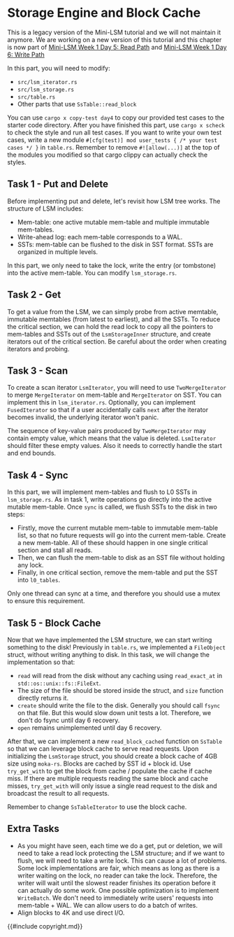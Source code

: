 # Storage Engine and Block Cache

<div class="warning">

This is a legacy version of the Mini-LSM tutorial and we will not maintain it anymore. We are working on a new version of this tutorial and this chapter is now part of [Mini-LSM Week 1 Day 5: Read Path](./week1-05-read-path.md) and [Mini-LSM Week 1 Day 6: Write Path](./week1-06-write-path.md)

</div>

<!-- toc -->

In this part, you will need to modify:

* `src/lsm_iterator.rs`
* `src/lsm_storage.rs`
* `src/table.rs`
* Other parts that use `SsTable::read_block`

You can use `cargo x copy-test day4` to copy our provided test cases to the starter code directory. After you have
finished this part, use `cargo x scheck` to check the style and run all test cases. If you want to write your own
test cases, write a new module `#[cfg(test)] mod user_tests { /* your test cases */ }` in `table.rs`. Remember to remove
`#![allow(...)]` at the top of the modules you modified so that cargo clippy can actually check the styles.

## Task 1 - Put and Delete

Before implementing put and delete, let's revisit how LSM tree works. The structure of LSM includes:

* Mem-table: one active mutable mem-table and multiple immutable mem-tables.
* Write-ahead log: each mem-table corresponds to a WAL.
* SSTs: mem-table can be flushed to the disk in SST format. SSTs are organized in multiple levels.

In this part, we only need to take the lock, write the entry (or tombstone) into the active mem-table. You can modify
`lsm_storage.rs`.

## Task 2 - Get

To get a value from the LSM, we can simply probe from active memtable, immutable memtables (from latest to earliest),
and all the SSTs. To reduce the critical section, we can hold the read lock to copy all the pointers to mem-tables and
SSTs out of the `LsmStorageInner` structure, and create iterators out of the critical section. Be careful about the
order when creating iterators and probing.

## Task 3 - Scan

To create a scan iterator `LsmIterator`, you will need to use `TwoMergeIterator` to merge `MergeIterator` on mem-table
and `MergeIterator` on SST. You can implement this in `lsm_iterator.rs`. Optionally, you can implement `FusedIterator`
so that if a user accidentally calls `next` after the iterator becomes invalid, the underlying iterator won't panic.

The sequence of key-value pairs produced by `TwoMergeIterator` may contain empty value, which means that the value is
deleted. `LsmIterator` should filter these empty values. Also it needs to correctly handle the start and end bounds.

## Task 4 - Sync

In this part, we will implement mem-tables and flush to L0 SSTs in `lsm_storage.rs`. As in task 1, write operations go
directly into the active mutable mem-table. Once `sync` is called, we flush SSTs to the disk in two steps:

* Firstly, move the current mutable mem-table to immutable mem-table list, so that no future requests will go into the
  current mem-table. Create a new mem-table. All of these should happen in one single critical section and stall all
  reads.
* Then, we can flush the mem-table to disk as an SST file without holding any lock.
* Finally, in one critical section, remove the mem-table and put the SST into `l0_tables`.

Only one thread can sync at a time, and therefore you should use a mutex to ensure this requirement.

## Task 5 - Block Cache

Now that we have implemented the LSM structure, we can start writing something to the disk! Previously in `table.rs`,
we implemented a `FileObject` struct, without writing anything to disk. In this task, we will change the implementation
so that:

* `read` will read from the disk without any caching using `read_exact_at` in `std::os::unix::fs::FileExt`.
* The size of the file should be stored inside the struct, and `size` function directly returns it.
* `create` should write the file to the disk. Generally you should call `fsync` on that file. But this would slow down
  unit tests a lot. Therefore, we don't do fsync until day 6 recovery.
* `open` remains unimplemented until day 6 recovery.

After that, we can implement a new `read_block_cached` function on `SsTable` so that we can leverage block cache to
serve read requests. Upon initializing the `LsmStorage` struct, you should create a block cache of 4GB size using
`moka-rs`. Blocks are cached by SST id + block id. Use `try_get_with` to get the block from cache / populate the cache
if cache miss. If there are multiple requests reading the same block and cache misses, `try_get_with` will only issue a
single read request to the disk and broadcast the result to all requests.

Remember to change `SsTableIterator` to use the block cache.

## Extra Tasks

* As you might have seen, each time we do a get, put or deletion, we will need to take a read lock protecting the LSM
  structure; and if we want to flush, we will need to take a write lock. This can cause a lot of problems. Some
  lock implementations are fair, which means as long as there is a writer waiting on the lock, no reader can take
  the lock. Therefore, the writer will wait until the slowest reader finishes its operation before it can actually
  do some work. One possible optimization is to implement `WriteBatch`. We don't need to immediately write users'
  requests into mem-table + WAL. We can allow users to do a batch of writes.
* Align blocks to 4K and use direct I/O.

{{#include copyright.md}}

